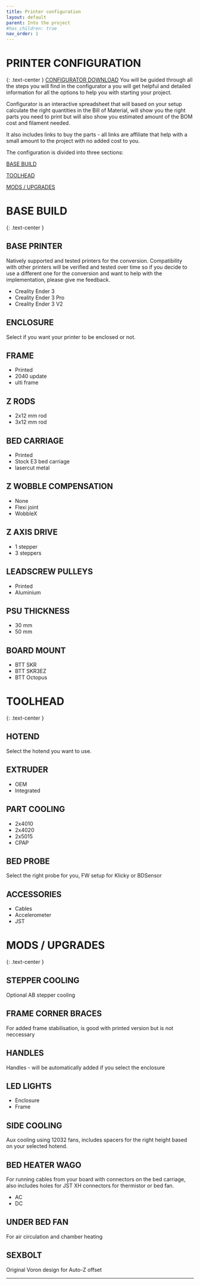 ```yaml
---
title: Printer configuration
layout: default
parent: Into the project
#has_children: true
nav_order: 1
---
```


# PRINTER CONFIGURATION
{: .text-center }
[CONFIGURATOR DOWNLOAD]
You will be guided through all the steps you will find in the configurator a you will get helpful and detailed information for all the options to help you with starting your project.

Configurator is an interactive spreadsheet that will based on your setup calculate the right quantities in the Bill of Material, will show you the right parts you need to print but will also show you estimated amount of the BOM cost and filament needed.

It also includes links to buy the parts - all links are affiliate that help with a small amount to the project with no added cost to you.

The configuration is divided into three sections:

[BASE BUILD]

[TOOLHEAD]

[MODS / UPGRADES]

# BASE BUILD
{: .text-center }
## BASE PRINTER
Natively supported and tested printers for the conversion. Compatibility with other printers will be verified and tested over time so if you decide to use a different one for the conversion and want to help with the implementation, please give me feedback.
- Creality Ender 3
- Creality Ender 3 Pro
- Creality Ender 3 V2
## ENCLOSURE
Select if you want your printer to be enclosed or not.
## FRAME
- Printed
- 2040 update
- ulti frame
## Z RODS
- 2x12 mm rod
- 3x12 mm rod
## BED CARRIAGE
- Printed
- Stock E3 bed carriage
- lasercut metal
## Z WOBBLE COMPENSATION
- None
- Flexi joint
- WobbleX
## Z AXIS DRIVE
- 1 stepper
- 3 steppers
## LEADSCREW PULLEYS
- Printed
- Aluminium
## PSU THICKNESS
- 30 mm
- 50 mm
## BOARD MOUNT
- BTT SKR
- BTT SKR3EZ
- BTT Octopus

# TOOLHEAD
{: .text-center }
## HOTEND
Select the hotend you want to use.
## EXTRUDER
- OEM
- Integrated
## PART COOLING
- 2x4010
- 2x4020
- 2x5015
- CPAP
## BED PROBE
Select the right probe for you, FW setup for Klicky or BDSensor
## ACCESSORIES
- Cables
- Accelerometer
- JST

# MODS / UPGRADES
{: .text-center }
## STEPPER COOLING
Optional AB stepper cooling
## FRAME CORNER BRACES
For added frame stabilisation, is good with printed version but is not neccessary
## HANDLES
Handles - will be automatically added if you select the enclosure
## LED LIGHTS
- Enclosure
- Frame
## SIDE COOLING
Aux cooling using 12032 fans, includes spacers for the right height based on your selected hotend.
## BED HEATER WAGO
For running cables from your board with connectors on the bed carriage, also includes holes for JST XH connectors for thermistor or bed fan.
- AC
- DC
## UNDER BED FAN
For air circulation and chamber heating
## SEXBOLT
Original Voron design for Auto-Z offset

---
[CONFIGURATOR DOWNLOAD]: LINK
[BASE BUILD]: https://rh3d.github.io/E3NG_docs/configure.html#base-build
[TOOLHEAD]: https://rh3d.github.io/E3NG_docs/configure.html#toolhead
[MODS / UPGRADES]: https://rh3d.github.io/E3NG_docs/configure.html#mods--upgrades
